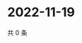# 2022-11-19

共 0 条

<!-- BEGIN WEIBO -->
<!-- 最后更新时间 Sat Nov 19 2022 07:16:00 GMT+0800 (China Standard Time) -->

<!-- END WEIBO -->
